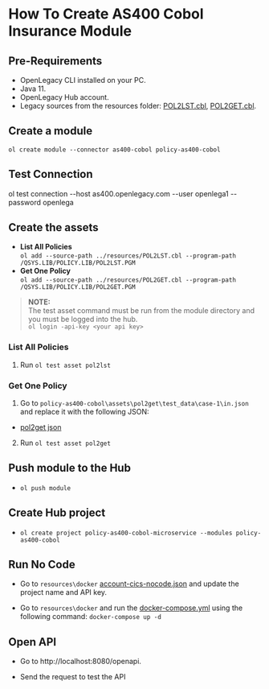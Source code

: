 # How To Create AS400 Cobol Insurance Module

## Pre-Requirements
- OpenLegacy CLI installed on your PC.
- Java 11.
- OpenLegacy Hub account.
- Legacy sources from the resources folder:
[POL2LST.cbl](./resources/POL2LST.cbl), [POL2GET.cbl](./resources/POL2GET.cbl).

## Create a module

`ol create module --connector as400-cobol policy-as400-cobol`

## Test Connection 
ol test connection --host as400.openlegacy.com --user openlega1 --password openlega

## Create the assets
- **List All Policies**  
`ol add --source-path ../resources/POL2LST.cbl --program-path /QSYS.LIB/POLICY.LIB/POL2LST.PGM`
- **Get One Policy**  
`ol add --source-path ../resources/POL2GET.cbl --program-path /QSYS.LIB/POLICY.LIB/POL2GET.PGM`

> **NOTE:**  
> The test asset command must be run from the module directory and you must be logged into the hub.  
> `ol login -api-key <your api key>`

### List All Policies

1. Run `ol test asset pol2lst`

### Get One Policy 
1. Go to `policy-as400-cobol\assets\pol2get\test_data\case-1\in.json` and replace it with the following JSON:

- [pol2get json](https://github.com/openlegacy/openlegacy-public-hub-demos/blob/master/as400-cobol/insurance/resources/test-json/pol2get.json)   

2. Run `ol test asset pol2get`
## Push module to the Hub

- `ol push module`

## Create Hub project

- `ol create project policy-as400-cobol-microservice --modules policy-as400-cobol`

## Run No Code

- Go to `resources\docker` [account-cics-nocode.json](./resources/docker/policy-as400-cobol-nocode.json) and update the project name and API key.

- Go to `resources\docker` and run the [docker-compose.yml](./resources/docker/docker-compose.yml) using the following command: `docker-compose up -d`

## Open API

- Go to http://localhost:8080/openapi.

- Send the request to test the API
